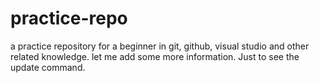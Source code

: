 # practice-repo

a practice repository for a beginner in git, github, visual studio and other related knowledge.
let me add some more information. Just to see the update command.
